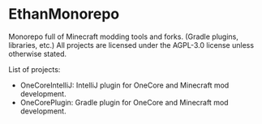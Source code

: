 # EthanMonorepo
Monorepo full of Minecraft modding tools and forks. (Gradle plugins, libraries, etc.)
All projects are licensed under the AGPL-3.0 license unless otherwise stated.

List of projects: 
- OneCoreIntelliJ: IntelliJ plugin for OneCore and Minecraft mod development.
- OneCorePlugin: Gradle plugin for OneCore and Minecraft mod development.

